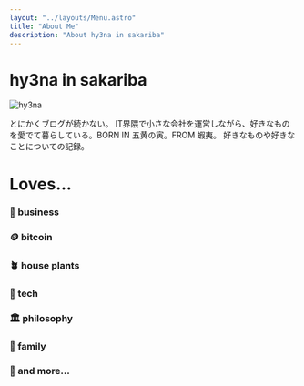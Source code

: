 ```yaml
---
layout: "../layouts/Menu.astro"
title: "About Me"
description: "About hy3na in sakariba"
---
```


# hy3na in sakariba

<img src="https://images.microcms-assets.io/assets/e019a2f77056413a90c121880627a1d8/dfa7359aacd84f12be8afc3d82b6ba15/hy3na_mid.png?fm=webp&w=300" alt="hy3na">

とにかくブログが続かない。
IT界隈で小さな会社を運営しながら、好きなものを愛でて暮らしている。BORN IN 五黄の寅。FROM 蝦夷。
好きなものや好きなことについての記録。

# Loves...

### 🍄 business
### 🪙 bitcoin
### 🪴 house plants
### 🐆 tech
### 🏛️ philosophy
### 🏡 family
### 🦇 and more...